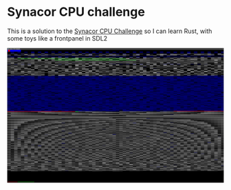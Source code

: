# Synacor CPU challenge

This is a solution to the [Synacor CPU Challenge](https://challenge.synacor.com/) so I can learn Rust, with some toys like a frontpanel in SDL2

![](./img/screenshot1.jpg)
